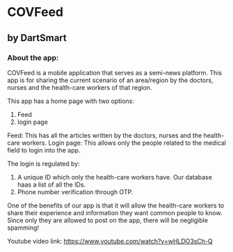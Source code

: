 # COVFeed
## by DartSmart

### About the app:
COVFeed is a mobile application that serves as a semi-news platform. This app is for sharing the current scenario of an area/region by the doctors, nurses and the health-care workers of that region.

This app has a home page with two options:
1. Feed
2. login page

Feed: This has all the articles written by the doctors, nurses and the health-care workers.
Login page: This allows only the people related to the medical field to login into the app.

The login is regulated by:
1. A unique ID which only the health-care workers have. Our database haas a list of all the IDs.
2. Phone number verification through OTP.

One of the benefits of our app is that it will allow the health-care workers to share their experience and information they want common people to know.
Since only they are allowed to post on the app, there will be negligible spamming!

Youtube video link: https://www.youtube.com/watch?v=wHLDO3sCh-Q
